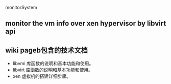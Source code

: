 monitorSystem
## monitor the vm info over xen hypervisor by libvirt api

## wiki pageb包含的技术文档
* libvmi 库函数的说明和基本功能和使用。
* libvirt 库函数的说明和基本功能和使用。
* xen 虚拟机的搭建详细步骤。
